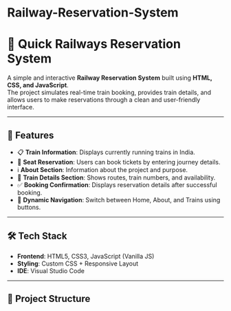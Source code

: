 # Railway-Reservation-System
# 🚆 Quick Railways Reservation System  

A simple and interactive **Railway Reservation System** built using **HTML, CSS, and JavaScript**.  
The project simulates real-time train booking, provides train details, and allows users to make reservations through a clean and user-friendly interface.  

---

## 📌 Features  
- 📋 **Train Information**: Displays currently running trains in India.  
- 🎫 **Seat Reservation**: Users can book tickets by entering journey details.  
- ℹ️ **About Section**: Information about the project and purpose.  
- 🚉 **Train Details Section**: Shows routes, train numbers, and availability.  
- ✅ **Booking Confirmation**: Displays reservation details after successful booking.  
- 🔀 **Dynamic Navigation**: Switch between Home, About, and Trains using buttons.  

---

## 🛠️ Tech Stack  
- **Frontend**: HTML5, CSS3, JavaScript (Vanilla JS)  
- **Styling**: Custom CSS + Responsive Layout  
- **IDE**: Visual Studio Code  

---

## 📂 Project Structure  
